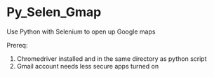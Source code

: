 # Py_Selen_Gmap

Use Python with Selenium to open up Google maps

Prereq: 
1. Chromedriver installed and in the same directory as python script
2. Gmail account needs less secure apps turned on
